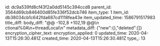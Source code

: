 id: dc9a539fd8cf43f2a0dd5145c394ccd8
parent_id: 3564d69cb846400d85fe336f52dcb746
item_type: 1
item_id: db38034cb1c642fda687cd1118fea43e
item_updated_time: 1586791517983
title_diff: 
body_diff: "@@ -102,8 +102,19 @@\n ctional%0A\n+threadLocal\n"
metadata_diff: {"new":{},"deleted":[]}
encryption_cipher_text: 
encryption_applied: 0
updated_time: 2020-04-13T15:26:30.481Z
created_time: 2020-04-13T15:26:30.481Z
type_: 13